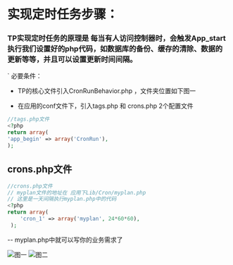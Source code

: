 # 实现定时任务步骤：

### TP实现定时任务的原理是 每当有人访问控制器时，会触发App_start执行我们设置好的php代码，如数据库的备份、缓存的清除、数据的更新等等，并且可以设置更新时间间隔。

` 必要条件：
- TP的核心文件引入CronRunBehavior.php ，文件夹位置如下图一

- 在应用的conf文件下，引入tags.php 和 crons.php 2个配置文件

 ```` php
//tags.php文件
<?php
return array(
'app_begin' => array('CronRun'),
);

````

## crons.php文件
````php
//crons.php文件
// myplan文件的地址在 应用下Lib/Cron/myplan.php
// 这里是一天间隔执行myplan.php中的代码
<?php
return array(
    'cron_1' => array('myplan', 24*60*60),
 );

````
--  myplan.php中就可以写你的业务需求了

![图一](http://192.168.1.240/uploads/ranmufei/apps/a80e72906c/lename_2.png)
![图二](http://192.168.1.240/uploads/ranmufei/apps/c12176ce52/lename_3.png)
